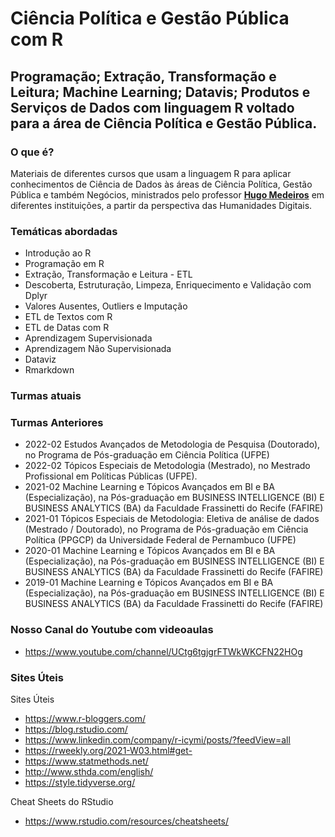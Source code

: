 # Ciência Política e Gestão Pública com R
## Programação; Extração, Transformação e Leitura; Machine Learning; Datavis; Produtos e Serviços de Dados com linguagem R voltado para a área de Ciência Política e Gestão Pública.

### O que é?
Materiais de diferentes cursos que usam a linguagem R para aplicar conhecimentos de Ciência de Dados às áreas de Ciência Política, Gestão Pública e também Negócios, ministrados pelo professor <a href="https://www.linkedin.com/in/hugoavmedeiros/" target="_blank"><b>Hugo Medeiros</b></a> em diferentes instituições, a partir da perspectiva das Humanidades Digitais. 

### Temáticas abordadas
* Introdução ao R
* Programação em R
* Extração, Transformação e Leitura - ETL
* Descoberta, Estruturação, Limpeza, Enriquecimento e Validação com Dplyr
* Valores Ausentes, Outliers e Imputação
* ETL de Textos com R
* ETL de Datas com R
* Aprendizagem Supervisionada
* Aprendizagem Não Supervisionada
* Dataviz
* Rmarkdown

### Turmas atuais

### Turmas Anteriores
* 2022-02 Estudos Avançados de Metodologia de Pesquisa (Doutorado), no Programa de Pós-graduação em Ciência Política (UFPE)
* 2022-02 Tópicos Especiais de Metodologia (Mestrado), no Mestrado Profissional em Políticas Públicas (UFPE). 
* 2021-02 Machine Learning e Tópicos Avançados em BI e BA (Especialização), na Pós-graduação em BUSINESS INTELLIGENCE (BI) E BUSINESS ANALYTICS (BA) da Faculdade Frassinetti do Recife (FAFIRE)
* 2021-01 Tópicos Especiais de Metodologia: Eletiva de análise de dados (Mestrado / Doutorado), no Programa de Pós-graduação em Ciência Política (PPGCP) da Universidade Federal de Pernambuco (UFPE)
* 2020-01 Machine Learning e Tópicos Avançados em BI e BA (Especialização), na Pós-graduação em BUSINESS INTELLIGENCE (BI) E BUSINESS ANALYTICS (BA) da Faculdade Frassinetti do Recife (FAFIRE)
* 2019-01 Machine Learning e Tópicos Avançados em BI e BA (Especialização), na Pós-graduação em BUSINESS INTELLIGENCE (BI) E BUSINESS ANALYTICS (BA) da Faculdade Frassinetti do Recife (FAFIRE)

### Nosso Canal do Youtube com videoaulas
* https://www.youtube.com/channel/UCtg6tgjgrFTWkWKCFN22HOg

### Sites Úteis
Sites Úteis
* https://www.r-bloggers.com/
* https://blog.rstudio.com/
* https://www.linkedin.com/company/r-icymi/posts/?feedView=all
* https://rweekly.org/2021-W03.html#get-
* https://www.statmethods.net/
* http://www.sthda.com/english/
* https://style.tidyverse.org/

Cheat Sheets do RStudio
* https://www.rstudio.com/resources/cheatsheets/
